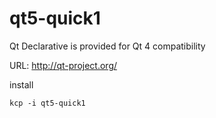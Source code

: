 # qt5-quick1
Qt Declarative is provided for Qt 4 compatibility

URL: http://qt-project.org/

install 
```
kcp -i qt5-quick1
```

